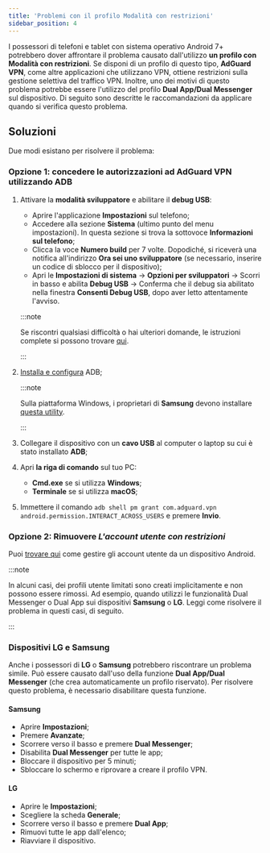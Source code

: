 ```yaml
---
title: 'Problemi con il profilo Modalità con restrizioni'
sidebar_position: 4
---
```


I possessori di telefoni e tablet con sistema operativo Android 7+ potrebbero dover affrontare il problema causato dall'utilizzo **un profilo con Modalità con restrizioni**. Se disponi di un profilo di questo tipo, **AdGuard VPN**, come altre applicazioni che utilizzano VPN, ottiene restrizioni sulla gestione selettiva del traffico VPN. Inoltre, uno dei motivi di questo problema potrebbe essere l'utilizzo del profilo **Dual App/Dual Messenger** sul dispositivo. Di seguito sono descritte le raccomandazioni da applicare quando si verifica questo problema.

## Soluzioni

Due modi esistano per risolvere il problema:

### Opzione 1: concedere le autorizzazioni ad AdGuard VPN utilizzando ADB

1. Attivare la **modalità sviluppatore** e abilitare il **debug USB**:

    - Aprire l'applicazione **Impostazioni** sul telefono;
    - Accedere alla sezione **Sistema** (ultimo punto del menu impostazioni). In questa sezione si trova la sottovoce **Informazioni sul telefono**;
    - Clicca la voce **Numero build** per 7 volte. Dopodiché, si riceverà una notifica all'indirizzo **Ora sei uno sviluppatore** (se necessario, inserire un codice di sblocco per il dispositivo);
    - Apri le **Impostazioni di sistema** → **Opzioni per sviluppatori** → Scorri in basso e abilita **Debug USB** → Conferma che il debug sia abilitato nella finestra **Consenti Debug USB**, dopo aver letto attentamente l'avviso.

    :::note

    Se riscontri qualsiasi difficoltà o hai ulteriori domande, le istruzioni complete si possono trovare [qui](https://developer.android.com/studio/debug/dev-options).

    :::

1. [Installa e configura](https://www.xda-developers.com/install-adb-windows-macos-linux/) ADB;

    :::note

    Sulla piattaforma Windows, i proprietari di **Samsung** devono installare [questa utility](https://developer.samsung.com/mobile/android-usb-driver.html).

    :::

1. Collegare il dispositivo con un **cavo USB** al computer o laptop su cui è stato installato **ADB**;

1. Apri **la riga di comando** sul tuo PC:

    - **Cmd.exe** se si utilizza **Windows**;
    - **Terminale** se si utilizza **macOS**;

1. Immettere il comando `adb shell pm grant com.adguard.vpn android.permission.INTERACT_ACROSS_USERS` e premere **Invio**.

### Opzione 2: Rimuovere *L'account utente con restrizioni*

Puoi [trovare qui](https://support.google.com/a/answer/6223444?hl=en) come gestire gli account utente da un dispositivo Android.

:::note

In alcuni casi, dei profili utente limitati sono creati implicitamente e non possono essere rimossi. Ad esempio, quando utilizzi le funzionalità Dual Messenger o Dual App sui dispositivi **Samsung** o **LG**. Leggi come risolvere il problema in questi casi, di seguito.

:::

### Dispositivi LG e Samsung

Anche i possessori di **LG** o **Samsung** potrebbero riscontrare un problema simile. Può essere causato dall'uso della funzione **Dual App/Dual Messenger** (che crea automaticamente un profilo riservato). Per risolvere questo problema, è necessario disabilitare questa funzione.

#### Samsung

- Aprire **Impostazioni**;
- Premere **Avanzate**;
- Scorrere verso il basso e premere **Dual Messenger**;
- Disabilita **Dual Messenger** per tutte le app;
- Bloccare il dispositivo per 5 minuti;
- Sbloccare lo schermo e riprovare a creare il profilo VPN.

#### LG

- Aprire le **Impostazioni**;
- Scegliere la scheda **Generale**;
- Scorrere verso il basso e premere **Dual App**;
- Rimuovi tutte le app dall'elenco;
- Riavviare il dispositivo.
